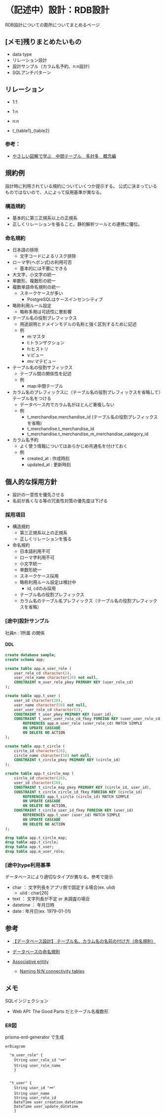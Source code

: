 # （記述中）設計：RDB設計
RDB設計についての勘所についてまとめるページ

## [メモ]残りまとめたいもの
- data type
- リレーション設計
- 設計サンプル（カラム名予約、n:n設計）
- SQLアンチパターン

## リレーション
- 1:1
- 1:n
- n:n


- t_{table1}_{table2}

### 参考：
- [やさしい図解で学ぶ　中間テーブル　多対多　概念編](https://qiita.com/ramuneru/items/db43589551dd0c00fef9)

## 規約例
設計時に利用されている規約についていくつか提示する。
公式に決まっているものではないので、人によって採用基準が異なる。

### 構造規約
- 基本的に第三正規系以上の正規系
- 正しくリレーションを張ること。静的解析ツールとの連携に優位。

### 命名規約
- 日本語の排除
    - 文字コードによるリスク排除
- ローマ字(ヘボン式)の利用可否
    - 基本的には不要にできる
- 大文字、小文字の統一
- 単数形、複数形の統一
- 複数単語命名規則の統一
    - スネークケースが多い
        - PostgreSQLはケースインセンシティブ
- 略称利用ルール設定
    - 略称多用は可読性に悪影響
- テーブル名の役割プレフィックス
    - 用途説明とドメインモデルの名称と強く区別するために記述
    - 例
        - m:マスタ
        - t:トランザクション 
        - h:ヒストリ 
        - v:ビュー 
        - mv:マテビュー
- テーブル名の役割サフィックス
    - テーブル間の関係性を記述
    - 例
        - map:中間テーブル
- カラム名のプレフィックスに（テーブル名の役割プレフィックスを省略して）テーブル名をつける
    - データベース内でカラム名がほとんど重複しない
    - 例
        - t_merchandise.merchandise_id (テーブル名の役割プレフィックスを省略)
        - t_merchandise.t_merchandise_id
        - t_merchandise.t_merchandise_m_merchandise_category_id
- カラム名予約
    - よく使う情報についてはあらかじめ共通名を付けておく
    - 例
        - created_at : 作成時刻
        - updated_at : 更新時刻

<!-- examlple -------------------------------------------- -->

## 個人的な採用方針
- 設計の一意性を優先させる
- 名前が長くなる等の冗長性対策の優先度は下げる

### 採用項目
- 構造規約
    - 第三正規系以上の正規系
    - 正しくリレーションを張る
- 命名規約
    - 日本語利用不可
    - ローマ字利用不可
    - 小文字統一
    - 単数形統一
    - スネークケース採用
    - 略称利用ルール設定は検討中
        - id, cdのみ採用
    - テーブル名の役割プレフィックス
    - カラム名のテーブル名プレフィックス（テーブル名の役割プレフィックスを省略）

### [途中]設計サンプル
社員n : 1所属 の関係

#### DDL
```sql
create database sample;
create schema app;

create table app.m_user_role (
	user_role_cd character(2),
	user_role_name character(20) not null,
	CONSTRAINT m_user_role_pkey PRIMARY KEY (user_role_cd)
);

create table app.t_user (
	user_id character(26),
	user_name character(50) not null,
    user_user_role_cd character(2),
	CONSTRAINT t_user_pkey PRIMARY KEY (user_id),
	CONSTRAINT t_user_user_role_cd_fkey FOREIGN KEY (user_user_role_cd)
        REFERENCES app.m_user_role (user_role_cd) MATCH SIMPLE
        ON UPDATE CASCADE
        ON DELETE NO ACTION
);

create table app.t_circle (
	circle_id character(26),
	circle_name character(50) not null,
	CONSTRAINT t_circle_pkey PRIMARY KEY (circle_id)
);

create table app.t_circle_map (
	circle_id character(26),
    user_id character(26),
	CONSTRAINT t_circle_map_pkey PRIMARY KEY (circle_id, user_id),
    CONSTRAINT t_circle_circle_id_fkey FOREIGN KEY (circle_id)
        REFERENCES app.t_circle (circle_id) MATCH SIMPLE
        ON UPDATE CASCADE
        ON DELETE NO ACTION,
    CONSTRAINT t_circle_user_id_fkey FOREIGN KEY (user_id)
        REFERENCES app.t_user (user_id) MATCH SIMPLE
        ON UPDATE CASCADE
        ON DELETE NO ACTION
);

```

```sql
drop table app.t_circle_map;
drop table app.t_circle;
drop table app.t_user;
drop table app.m_user_role;
```

### [途中]type利用基準
データベースにより適切なタイプが異なる。参考で提示

- char ： 文字列長をアプリ側で固定する場合(ex. ulid) 
    - ulid : char[26]
- text ： 文字列長が不定 or 未調査の場合 
- datetime ： 年月日時 
- date : 年月日(ex. 1979-01-01) 

## 参考
- [【データベース設計】 テーブル名、カラム名の名前の付け方（命名規則）](https://www.softel.co.jp/blogs/tech/archives/627)
- [データベースの命名規則](https://avinton.com/academy/database-naming-conventions/)

- [Associative entity](https://en.wikipedia.org/wiki/Associative_entity)
    - [Naming N:N connectivity tables](https://stackoverflow.com/questions/2253374/naming-nn-connectivity-tables)

## メモ
SQLインジェクション

- Web API: The Good Parts だとテーブル名複数形

### ER図
prisma-erd-generator で生成
```mermaid
erDiagram

  "m_user_role" {
    String user_role_id "🗝️"
    String user_role_name 
    }
  

  "t_user" {
    String user_id "🗝️"
    String user_name 
    String user_role_id 
    DateTime user_creation_datetime 
    DateTime user_update_datetime 
    }
```
